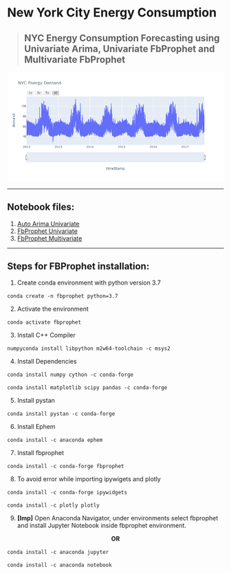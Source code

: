 # New York City Energy Consumption

>## NYC Energy Consumption Forecasting using Univariate Arima, Univariate FbProphet and Multivariate FbProphet
<img src="https://github.com/SannketNikam/NYC-Energy-Consumption/blob/main/Images/NYC_Energy_Demand.png"/>

<hr>

## Notebook files:
1. <a href="https://github.com/SannketNikam/NYC-Energy-Consumption/blob/main/Notebooks/1.%20Auto%20Arima%20Univariate.ipynb">Auto Arima Univariate</a><br>
2. <a href="https://github.com/SannketNikam/NYC-Energy-Consumption/blob/main/Notebooks/2.%20FbProphet%20Univariate.ipynb">FbProphet Univariate</a><br>
3. <a href="https://github.com/SannketNikam/NYC-Energy-Consumption/blob/main/Notebooks/3.%20FbProphet%20Multivariate.ipynb">FbProphet Multivariate</a><br>
<hr>

## Steps for FBProphet installation:

1. Create conda environment with python version 3.7
```
conda create -n fbprophet python=3.7
```
2. Activate the environment
```
conda activate fbprophet
```
3. Install C++ Compiler
```
numpyconda install libpython m2w64-toolchain -c msys2
```
4. Install Dependencies
```
conda install numpy cython -c conda-forge
```
```
conda install matplotlib scipy pandas -c conda-forge
```
5. Install pystan
```
conda install pystan -c conda-forge
```
6. Install Ephem
```
conda install -c anaconda ephem
```
7. Install fbprophet
```
conda install -c conda-forge fbprophet
```
8. To avoid error while importing ipywigets and plotly
```
conda install -c conda-forge ipywidgets
```
```
conda install -c plotly plotly
```
9. **[Imp]**  Open Anaconda Navigator, under environments select fbprophet and install Jupyter Notebook inside fbprophet environment.

<p style="text-align: center;"><b>OR</b></p>

```
conda install -c anaconda jupyter
```
```
conda install -c anaconda notebook
```
